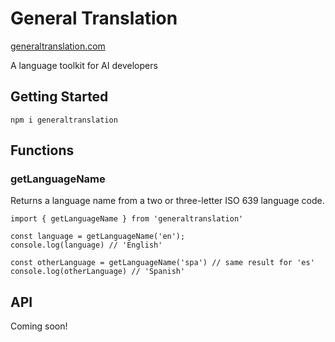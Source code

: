 # General Translation

<a href='https://www.generaltranslation.com' target="_blank">generaltranslation.com</a>

A language toolkit for AI developers

## Getting Started

```
npm i generaltranslation
```

## Functions

### getLanguageName

Returns a language name from a two or three-letter ISO 639 language code.

```
import { getLanguageName } from 'generaltranslation'

const language = getLanguageName('en');
console.log(language) // 'English'

const otherLanguage = getLanguageName('spa') // same result for 'es'
console.log(otherLanguage) // 'Spanish'
```

## API

Coming soon!
